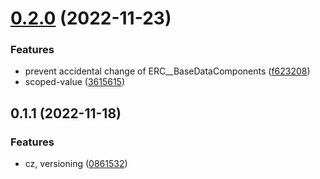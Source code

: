 # [0.2.0](https://github.com/dk1a/solecslib/compare/v0.1.1...v0.2.0) (2022-11-23)


### Features

* prevent accidental change of ERC__BaseDataComponents ([f623208](https://github.com/dk1a/solecslib/commit/f6232082145dee262a4da1e3c4fd19bac7d966bf))
* scoped-value ([3615615](https://github.com/dk1a/solecslib/commit/3615615a9a8a30a69b9ef06737143f183bc783c8))



## 0.1.1 (2022-11-18)


### Features

* cz, versioning ([0861532](https://github.com/dk1a/solecslib/commit/0861532c9c3d017595c7a3e0e6cd1977db5df44f))



